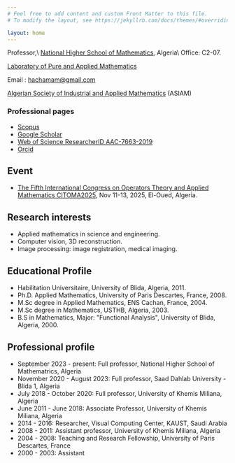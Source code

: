 ```yaml
---
# Feel free to add content and custom Front Matter to this file.
# To modify the layout, see https://jekyllrb.com/docs/themes/#overriding-theme-defaults

layout: home
---
```


<!-- # Mohammed Hachama -->

Professor,\\
[National Higher School of Mathematics](http://www.nhsm.edu.dz), Algeria\\
Office: C2-07.

[Laboratory of Pure and Applied Mathematics](http://virtuelcampus.univ-msila.dz/lmpa2/)

Email : <hachamam@gmail.com>

[Algerian Society of Industrial and Applied Mathematics](https://asiam.netlify.app/) (ASIAM)

### Professional pages

* [Scopus](https://www.scopus.com/authid/detail.uri?authorId=14048333600)
* [Google Scholar](http://scholar.google.fr/citations?sortby=pubdate&hl=fr&user=NApH4ggAAAAJ&view_op=list_works)
* [Web of Science ResearcherID AAC-7663-2019](https://www.webofscience.com/wos/author/record/2100283/)
* [Orcid](https://orcid.org/0000-0002-2441-5003)

## Event
* [The Fifth International Congress on Operators Theory and Applied Mathematics CITOMA2025](https://citoma5.univ-eloued.dz), Nov 11-13, 2025, El-Oued, Algeria.

<!-- * [Second International Conference on Mathematics and Applications (ICMA'2023)](https://icma23.sciencesconf.org/), 26-27 Sept 2023.-->
<!-- * [International Conference on Mathematics and Applications (ICMA'2021)](https://icma21.sciencesconf.org/)-->

## Research interests

* Applied mathematics in science and engineering.
* Computer vision, 3D reconstruction.
* Image processing: image registration, medical imaging.

## Educational Profile

* Habilitation Universitaire, University of Blida, Algeria, ​2011.
* Ph.D. Applied Mathematics, University of Paris Descartes, France, 2008.
* M.Sc degree in Applied Mathematics, ENS Cachan, France, 2004.
* M.Sc degree in Mathematics, USTHB, Algeria, 2003.
* B.S in Mathematics, Major: "Functional Analysis", University of Blida, Algeria, 2000.  

## Professional profile

* September 2023 - present: Full professor, National Higher School of Mathematrics, Algeria  
* November 2020 - August 2023: Full professor, Saad Dahlab University - Blida 1, Algeria  
* July 2018 - October 2020: Full professor, University of Khemis Miliana, Algeria  
* June 2011 - June 2018: Associate Professor, University of Khemis Miliana, Algeria  
* 2014 - 2016: Researcher, Visual Computing Center, KAUST, Saudi Arabia  
* 2008 - 2011: Assistant professor, University of Khemis Miliana, Algeria  
* 2004 - 2008: Teaching and Research Fellowship, University of Paris Descartes, France  
* 2000 - 2003: Assistant

